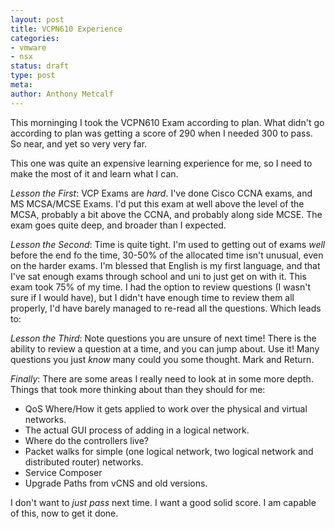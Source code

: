 ```yaml
---
layout: post
title: VCPN610 Experience
categories: 
- vmware
- nsx
status: draft
type: post
meta:
author: Anthony Metcalf
---
```


This morninging I took the VCPN610 Exam according to plan. What didn't go according to plan was getting a score of 290 when I needed 300 to pass. So near, and yet so very very far.

This one was quite an expensive learning experience for me, so I need to make the most of it and learn what I can.

*Lesson the First*: VCP Exams are _hard_. I've done Cisco CCNA exams, and MS MCSA/MCSE Exams. I'd put this exam at well above the level of the MCSA, probably a bit above the CCNA, and probably along side MCSE. The exam goes quite deep, and broader than I expected.

*Lesson the Second*: Time is quite tight. I'm used to getting out of exams _well_ before the end fo the time, 30-50% of the allocated time isn't unusual, even on the harder exams. I'm blessed that English is my first language, and that I've sat enough exams through school and uni to just get on with it. This exam took 75% of my time. I had the option to review questions (I wasn't sure if I would have), but I didn't have enough time to review them all properly, I'd have barely managed to re-read all the questions. Which leads to:

*Lesson the Third*: Note questions you are unsure of next time! There is the ability to review a question at a time, and you can jump about. Use it! Many questions you just *know* many could you some thought. Mark and Return.

*Finally*: There are some areas I really need to look at in some more depth. Things that took more thinking about than they should for me:

* QoS Where/How it gets applied to work over the physical and virtual networks.
* The actual GUI process of adding in a logical network.
* Where do the controllers live?
* Packet walks for simple (one logical network, two logical network and distributed router) networks.
* Service Composer
* Upgrade Paths from vCNS and old versions.

I don't want to _just pass_ next time. I want a good solid score. I am capable of this, now to get it done.
